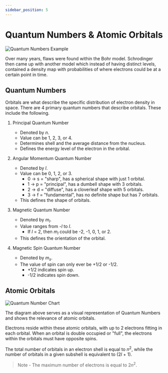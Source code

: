 ```yaml
---
sidebar_position: 5
---
```


# Quantum Numbers & Atomic Orbitals

![Quantum Numbers Example](/img/chemistry/electron-configuration.jpg)

Over many years, flaws were found within the Bohr model. Schrodinger then came up with another model which instead of having distinct levels, contained a density map with probabilities of where electrons could be at a certain point in time.

## Quantum Numbers

Orbitals are what describe the specific distribution of electron density in space. There are 4 primary quantum numbers that describe orbitals. These include the following.

1. Principal Quantum Number
    - Denoted by *n*.
    - Value can be 1, 2, 3, or 4.
    - Determines shell and the average distance from the nucleus.
    - Defines the energy level of the electron in the orbital.

1. Angular Momentum Quantum Number
    - Denoted by *l*.
    - Value can be 0, 1, 2, or 3.
        - 0 -> s = "sharp", has a spherical shape with just 1 orbital.
        - 1 -> p = "principal", has a dumbell shape with 3 orbitals.
        - 2 -> d = "diffuse", has a cloverleaf shape with 5 orbitals.
        - 3 -> f = "fundamental", has no definite shape but has 7 orbitals.
    - This defines the shape of orbitals.

1. Magnetic Quantum Number
    - Denoted by *m<sub>l</sub>*.
    - Value ranges from -*l* to *l*.
        - If *l* = 2, then *m<sub>l</sub>* could be -2, -1, 0, 1, or 2.
    - This defines the orientation of the orbital.

1. Magnetic Spin Quantum Number
    - Denoted by *m<sub>s</sub>*.
    - The value of spin can only ever be +1/2 or -1/2.
        - +1/2 indicates spin up.
        - -1/2 indicates spin down.

<!-- Maybe add number of orbitals per type - "subshell" (s vs. p vs. d) This is within Angular Momentum dropdown -->

## Atomic Orbitals

![Quantum Number Chart](/img/chemistry/quantum-numbers-diagram.jpg)

The diagram above serves as a visual representation of Quantum Numbers and shows the relevance of atomic orbitals.

Electrons reside within these atomic orbitals, with up to 2 electrons fitting in each orbital. When an orbital is double occupied or "full", the electrons within the orbitals must have opposite spins.

The total number of orbitals in an electron shell is equal to *n*<sup>2</sup>, while the number of orbitals in a given subshell is equivalent to (2*l* + 1).

> Note - The maximum number of electrons is equal to 2*n*<sup>2</sup>.

<!-- 

Each orbital can hold 2 electrons, one +1/2 spin and the other -1/2 spin. The orbitals are one 1s, one 2s three 2p, one 3s three 3p five 3d, and then one 4s three 4p five 4d and seven 4f orbitals.

Each orbital can hold 2 electrons so remember this when going back and trying to re-learn how to designate sub-shells ("n"), and letter naming's based on the number of electrons within the atom or element being looked at.

Refer to Slide 78 and end there for this slide, the rest goes into the Electrons and Rules slide.

-->